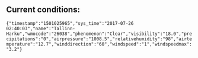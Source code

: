 ## Current conditions: 
 ``` {"timestamp":"1501025965","sys_time":"2017-07-26 02:40:03","name":"Tallinn-Harku","wmocode":"26038","phenomenon":"Clear","visibility":"18.0","precipitations":"0","airpressure":"1008.5","relativehumidity":"98","airtemperature":"12.7","winddirection":"60","windspeed":"1","windspeedmax":"3.2"} ```
